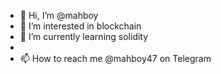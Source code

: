 - 👋 Hi, I’m @mahboy
- 👀 I’m interested in blockchain
- 🌱 I’m currently learning solidity
-
- 📫 How to reach me @mahboy47 on Telegram

